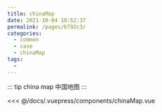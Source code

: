 ```yaml
---
title: chinaMap
date: 2021-10-04 18:52:37
permalink: /pages/b792c3/
categories:
  - common
  - case
  - chinaMap
tags:
  - 
---
```


::: tip china map
中国地图
:::

<InitDemoBlock>
  <div>
    <chinaMap/>
  </div>
</InitDemoBlock>

<<< @/docs/.vuepress/components/chinaMap.vue